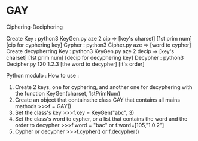 # GAY
Ciphering-Deciphering

 Create Key : python3 KeyGen.py aze 2 cip => [key's charset] [1st prim num] [cip for cyphering key]
 Cypher : python3 Cipher.py aze => [word to cypher]
 Create decypherring Key : python3 KeyGen.py aze 2 decip => [key's charset] [1st prim num] [decip for decyphering key]
 Decypher : python3 Decipher.py 120 1.2.3 [the word to decypher] [it's order] 


Python modulo :
How to use :
 1) Create 2 keys, one for cyphering, and another one for decyphering with the function KeyGen(charset, 1stPrimNum)
 2) Create an object that containsthe class GAY that contains all mains mathods >>>f = GAY()
 3) Set the class's key >>>f.key = KeyGen("abc", 3)
 4) Set the class's word to cypher, or a list that contains the word and the order to decypher >>>f.word = "bac" or f.word=[105,"1.0.2"]
 5) Cypher or decypher >>>f.cypher() or f.decypher()
